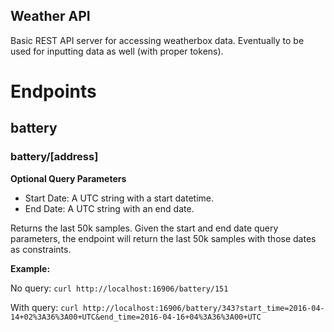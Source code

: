 Weather API
-------------

Basic REST API server for accessing weatherbox data. Eventually to be used
for inputting data as well (with proper tokens).

# Endpoints

## battery

### battery/[address]

**Optional Query Parameters**
* Start Date: A UTC string with a start datetime.
* End Date: A UTC string with an end date.

Returns the last 50k samples. Given the start and end date query parameters,
the endpoint will return the last 50k samples with those dates as constraints.

**Example:**

No query: `curl http://localhost:16906/battery/151`

With query: `curl http://localhost:16906/battery/343?start_time=2016-04-14+02%3A36%3A00+UTC&end_time=2016-04-16+04%3A36%3A00+UTC`



